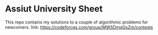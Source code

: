 # Assiut University Sheet
This repo contains my solutions to a couple of algorithmic problems for newcomers.
link: https://codeforces.com/group/MWSDmqGsZm/contests
